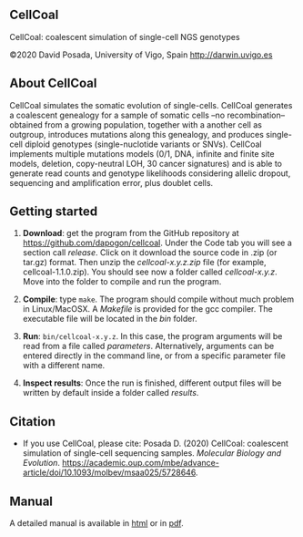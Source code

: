 ## CellCoal
CellCoal: coalescent simulation of single-cell NGS genotypes 

&copy;2020 David Posada, University of Vigo, Spain <http://darwin.uvigo.es>

## About CellCoal
CellCoal simulates the somatic evolution of single-cells. CellCoal generates a coalescent genealogy for a sample of somatic cells –no recombination– obtained from a growing population, together with a another cell as outgroup, introduces mutations along this genealogy, and produces single-cell diploid genotypes (single-nuclotide variants or SNVs). CellCoal implements multiple mutations models (0/1, DNA, infinite and finite site models, deletion, copy-neutral LOH, 30 cancer signatures) and is able to generate read counts and genotype likelihoods considering allelic dropout, sequencing and amplification error, plus doublet cells.

## Getting started

1. **Download**: get the program from the GitHub repository at <https://github.com/dapogon/cellcoal>. Under the Code tab you will see a section call *release*. Click on it download the source code in .zip (or tar.gz) format. Then unzip the *cellcoal-x.y.z.zip* file (for example, cellcoal-1.1.0.zip). You should see now a folder called *cellcoal-x.y.z*. Move into the folder to compile and run the program.

2. **Compile**: type `make`. The program should compile without much problem in Linux/MacOSX. A *Makefile* is provided for the gcc compiler. The executable file will be located in the *bin* folder.

3. **Run**: `bin/cellcoal-x.y.z`. In this case, the program arguments will be read from a file called *parameters*. Alternatively, arguments can be entered directly in the command line, or from a specific parameter file with a different name.

4. **Inspect results**: Once the run is finished, different output files will be written by default inside a folder called *results*.

## Citation

- If you use CellCoal, please cite: Posada D. (2020) CellCoal: coalescent simulation of single-cell sequencing samples. *Molecular Biology and Evolution*. <a href="https://academic.oup.com/mbe/advance-article/doi/10.1093/molbev/msaa025/5728646" target="_blank">https://academic.oup.com/mbe/advance-article/doi/10.1093/molbev/msaa025/5728646</a>.

## Manual
A detailed manual is available in <a href="https://dapogon.github.io/cellcoal/" target="_blank">html</a> or in <a href="https://dapogon.github.io/cellcoal/cellcoal.manual.v1.1.pdf" target="_blank">pdf</a>.

